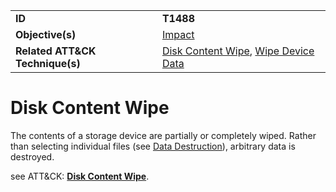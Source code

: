 |||
|---------|------------------------|
|**ID**|**T1488**|
|**Objective(s)**| [Impact](https://github.com/MBCProject/mbc-markdown/tree/master/impact)|
|**Related ATT&CK Technique(s)**|[Disk Content Wipe](https://attack.mitre.org/techniques/T1488/), [Wipe Device Data](https://attack.mitre.org/techniques/T1447/)| 


Disk Content Wipe
=================
The contents of a storage device are partially or completely wiped. Rather than selecting individual files (see [Data Destruction](https://github.com/MBCProject/mbc-markdown/tree/master/impact/data-destruction.md)), arbitrary data is destroyed.

see ATT&CK: [**Disk Content Wipe**](https://attack.mitre.org/techniques/T1488/).


